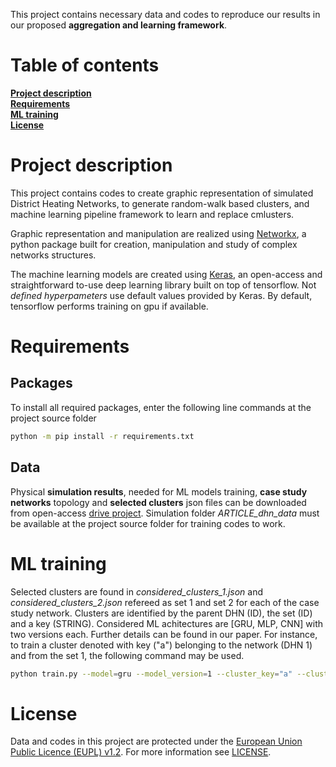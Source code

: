
This project contains necessary data and codes to reproduce our results in our proposed **aggregation and learning framework**. 

# Table of contents

**[Project description](#project-description)**<br>
**[Requirements](#requirements)**<br>
**[ML training](#ml-training)**<br>
**[License](#license)**<br>


# Project description

This project contains codes to create graphic representation of simulated District Heating Networks, to generate random-walk based clusters, and machine learning pipeline framework to learn and replace cmlusters. 

Graphic representation and manipulation are realized using [Networkx](https://networkx.org), a python package built for creation, manipulation and study of complex networks structures.

The machine learning models are created using [Keras](https://keras.io), an open-access and straightforward to-use deep learning library built on top of tensorflow. Not *defined hyperpameters* use default values provided by Keras. By default, tensorflow performs training on gpu if available.


# Requirements

## Packages

To install all required packages, enter the following line commands at the project source folder

```bash
python -m pip install -r requirements.txt
``` 

## Data

Physical **simulation results**, needed for ML models training, **case study networks** topology and **selected clusters** json files can be downloaded from open-access [drive project](https://drive.google.com/drive/folders/1JOSh7wHtEryVk4NW7ptaDTdXBQCPYDtb?usp=drive_link). Simulation folder *ARTICLE_dhn_data* must be available at the project source folder for training codes to work.


# ML training

Selected clusters are found in *considered_clusters_1.json* and *considered_clusters_2.json* refereed as set 1 and set 2 for each of the case study network. Clusters are identified by the parent DHN (ID), the set (ID) and a key (STRING). Considered ML achitectures are [GRU, MLP, CNN] with two versions each. Further details can be found in our paper. For instance, to train a cluster denoted with key ("a") belonging to the network (DHN 1) and from the set 1, the following command may be used.

```bash
python train.py --model=gru --model_version=1 --cluster_key="a" --cluster_dhn_id=1 --cluster_set_id=1

```


# License

Data and codes in this project are protected under the [European Union Public Licence (EUPL) v1.2](https://joinup.ec.europa.eu/page/eupl-text-11-12).
For more information see [LICENSE](LICENSE).